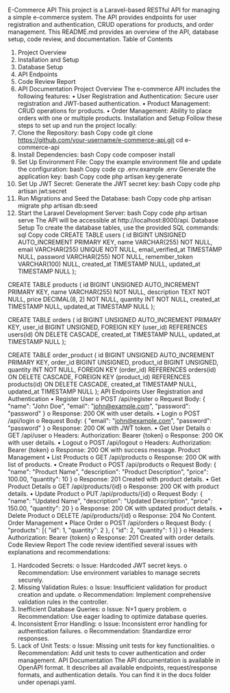 E-Commerce API
This project is a Laravel-based RESTful API for managing a simple e-commerce system. The API provides endpoints for user registration and authentication, CRUD operations for products, and order management. This README.md provides an overview of the API, database setup, code review, and documentation.
Table of Contents
1.	Project Overview
2.	Installation and Setup
3.	Database Setup
4.	API Endpoints
5.	Code Review Report
6.	API Documentation
Project Overview
The e-commerce API includes the following features:
•	User Registration and Authentication: Secure user registration and JWT-based authentication.
•	Product Management: CRUD operations for products.
•	Order Management: Ability to place orders with one or multiple products.
Installation and Setup
Follow these steps to set up and run the project locally:
1.	Clone the Repository:
bash
Copy code
git clone https://github.com/your-username/e-commerce-api.git
cd e-commerce-api
2.	Install Dependencies:
bash
Copy code
composer install
3.	Set Up Environment File:
Copy the example environment file and update the configuration:
bash
Copy code
cp .env.example .env
Generate the application key:
bash
Copy code
php artisan key:generate
4.	Set Up JWT Secret:
Generate the JWT secret key:
bash
Copy code
php artisan jwt:secret
5.	Run Migrations and Seed the Database:
bash
Copy code
php artisan migrate
php artisan db:seed
6.	Start the Laravel Development Server:
bash
Copy code
php artisan serve
The API will be accessible at http://localhost:8000/api.
Database Setup
To create the database tables, use the provided SQL commands:
sql
Copy code
CREATE TABLE users (
    id BIGINT UNSIGNED AUTO_INCREMENT PRIMARY KEY,
    name VARCHAR(255) NOT NULL,
    email VARCHAR(255) UNIQUE NOT NULL,
    email_verified_at TIMESTAMP NULL,
    password VARCHAR(255) NOT NULL,
    remember_token VARCHAR(100) NULL,
    created_at TIMESTAMP NULL,
    updated_at TIMESTAMP NULL
);

CREATE TABLE products (
    id BIGINT UNSIGNED AUTO_INCREMENT PRIMARY KEY,
    name VARCHAR(255) NOT NULL,
    description TEXT NOT NULL,
    price DECIMAL(8, 2) NOT NULL,
    quantity INT NOT NULL,
    created_at TIMESTAMP NULL,
    updated_at TIMESTAMP NULL
);

CREATE TABLE orders (
    id BIGINT UNSIGNED AUTO_INCREMENT PRIMARY KEY,
    user_id BIGINT UNSIGNED,
    FOREIGN KEY (user_id) REFERENCES users(id) ON DELETE CASCADE,
    created_at TIMESTAMP NULL,
    updated_at TIMESTAMP NULL
);

CREATE TABLE order_product (
    id BIGINT UNSIGNED AUTO_INCREMENT PRIMARY KEY,
    order_id BIGINT UNSIGNED,
    product_id BIGINT UNSIGNED,
    quantity INT NOT NULL,
    FOREIGN KEY (order_id) REFERENCES orders(id) ON DELETE CASCADE,
    FOREIGN KEY (product_id) REFERENCES products(id) ON DELETE CASCADE,
    created_at TIMESTAMP NULL,
    updated_at TIMESTAMP NULL
);
API Endpoints
User Registration and Authentication
•	Register User
o	POST /api/register
o	Request Body: { "name": "John Doe", "email": "john@example.com", "password": "password" }
o	Response: 200 OK with user details.
•	Login
o	POST /api/login
o	Request Body: { "email": "john@example.com", "password": "password" }
o	Response: 200 OK with JWT token.
•	Get User Details
o	GET /api/user
o	Headers: Authorization: Bearer {token}
o	Response: 200 OK with user details.
•	Logout
o	POST /api/logout
o	Headers: Authorization: Bearer {token}
o	Response: 200 OK with success message.
Product Management
•	List Products
o	GET /api/products
o	Response: 200 OK with list of products.
•	Create Product
o	POST /api/products
o	Request Body: { "name": "Product Name", "description": "Product Description", "price": 100.00, "quantity": 10 }
o	Response: 201 Created with product details.
•	Get Product Details
o	GET /api/products/{id}
o	Response: 200 OK with product details.
•	Update Product
o	PUT /api/products/{id}
o	Request Body: { "name": "Updated Name", "description": "Updated Description", "price": 150.00, "quantity": 20 }
o	Response: 200 OK with updated product details.
•	Delete Product
o	DELETE /api/products/{id}
o	Response: 204 No Content.
Order Management
•	Place Order
o	POST /api/orders
o	Request Body: { "products": [{ "id": 1, "quantity": 2 }, { "id": 2, "quantity": 1 }] }
o	Headers: Authorization: Bearer {token}
o	Response: 201 Created with order details.
Code Review Report
The code review identified several issues with explanations and recommendations:
1.	Hardcoded Secrets:
o	Issue: Hardcoded JWT secret keys.
o	Recommendation: Use environment variables to manage secrets securely.
2.	Missing Validation Rules:
o	Issue: Insufficient validation for product creation and update.
o	Recommendation: Implement comprehensive validation rules in the controller.
3.	Inefficient Database Queries:
o	Issue: N+1 query problem.
o	Recommendation: Use eager loading to optimize database queries.
4.	Inconsistent Error Handling:
o	Issue: Inconsistent error handling for authentication failures.
o	Recommendation: Standardize error responses.
5.	Lack of Unit Tests:
o	Issue: Missing unit tests for key functionalities.
o	Recommendation: Add unit tests to cover authentication and order management.
API Documentation
The API documentation is available in OpenAPI format. It describes all available endpoints, request/response formats, and authentication details. You can find it in the docs folder under openapi.yaml.

